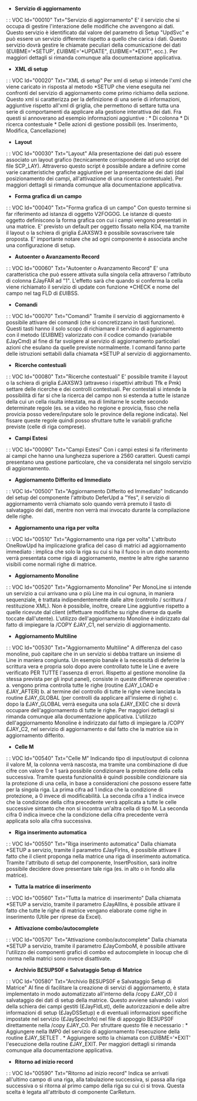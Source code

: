 - **Servizio di aggiornamento**

 :  : VOC Id="00010" Txt="Servizio di aggiornamento"
E' il servizio che si occupa di gestire l'interazione delle modifiche che avvengono ai dati. Questo servizio è identificato dal valore del parametro di Setup "UpdSvc" e può essere un servizio differente rispetto a quello che carica i dati.
Questo servizio dovrà gestire le chiamate peculiari della comunicazione dei dati (£UIBME='\*SETUP', £UIBME='\*UPDATE", £UIBME="\*EXIT", ecc.).
Per maggiori dettagli si rimanda comunque alla documentazione applicativa.

- **XML di setup**

 :  : VOC Id="00020" Txt="XML di setup"
Per xml di setup si intende l'xml che viene caricato in risposta al metodo \*SETUP che viene eseguita nei confronti del servizio di aggiornamento come primo richiamo della sezione.
Questo xml si caratterizza per la definizione di una serie di informazioni, aggiuntive rispetto all'xml di griglia, che permettono di settare tutta una serie di comportamenti da applicare alla gestione interattiva dei dati. Fra questi si annoverano ad esempio informazioni aggiuntive : 
\* Di colonna
\* Di ricerca contestuale
\* Delle azioni di gestione possibili (es. Inserimento, Modifica, Cancellazione)

- **Layout**

 :  : VOC Id="00030" Txt="Layout"
Alla presentazione dei dati può essere associato un layout grafico (tecnicamente corrispondente ad uno script del file SCP_LAY). Attraverso questo script è possibile andare a definire come varie caratteristiche grafiche aggiuntive per la presentazione dei dati (dal posizionamento dei campi, all'attivazione di una ricerca contestuale).
Per maggiori dettagli si rimanda comunque alla documentazione applicativa.

- **Forma grafica di un campo**

 :  : VOC Id="00040" Txt="Forma grafica di un campo"
Con questo termine si far riferimento ad istanza di oggetto V2FOGOG. Le istanze di questo oggetto definiscono la forma grafica con cui i campi vengono presentati in una matrice. E' previsto un default per oggetto fissato nella K04, ma tramite il layout o la schiera di griglia £JAXSW3 è possibile sovrascrivere tale proposta. E' importante notare che ad ogni componente è associata anche una configurazione di setup.

- **Autoenter o Avanzamento Record**

 :  : VOC Id="00060" Txt="Autoenter o Avanzamento Record"
E' una caratteristica che può essere attivata sulla singola cella attraverso l'attributo di colonna £JayFAR ad "1". L'effetto sarà che quando si conferma la cella viene richiamato il servizio di update con funzione \*CHECK e nome del campo nel tag FLD di £UIBSS.

- **Comandi**

 :  : VOC Id="00070" Txt="Comandi"
Tramite il servizio di aggiornamento è possibile attivare dei comandi (che si concretizzano in tasti funzione). Questi tasti hanno il solo scopo di richiamare il servizio di aggiornamento con il metodo (£UIBME) valorizzato con il codice comando (variabile £JayCmd) al fine di far svolgere al servizio di aggiornamento particolari azioni che esulano da quelle previste normalmente.
I comandi fanno parte delle istruzioni settabili dalla chiamata \*SETUP al servizio di aggiornamento.

- **Ricerche contestuali**

 :  : VOC Id="00080" Txt="Ricerche contestuali"
E' possibile tramite il layout o la schiera di griglia £JAXSW3 (attraveso i rispettivi attributi Tfk e Pmk) settare delle ricerche e dei controlli contestuali. Per contestali si intende la possibilità di far si che la ricerca del campo non si estenda a tutte le istanze della cui un cella risulta intestata, ma di limitarne le scelte secondo determinate regole (es. se a video ho regione e provicia, fisso che nella provicia posso vedere/inputare solo le province della regione indicata). Nel fissare queste regole quindi posso sfruttare tutte le variabili grafiche previste (celle di riga comprese).

- **Campi Estesi**

 :  : VOC Id="00090" Txt="Campi Estesi"
Con i campi estesi si fa riferimento ai campi che hanno una lunghezza superiore a 2560 caratteri. Questi campi presentano una gestione particolare, che va considerata nel singolo servizio di aggiornamento.

- **Aggiornamento Differito ed Immediato**

 :  : VOC Id="00500" Txt="Aggiornamento Differito ed Immediato"
Indicando del setup del componente l'attributo DeferUpd a "Yes", il servizio di aggiornamento verrà chiamato solo quando verrà premuto il tasto di salvataggio dei dati, mentre non verrà mai invocato durante la compilazione delle righe.

- **Aggiornamento una riga per volta**

 :  : VOC Id="00510" Txt="Aggiornamento una riga per volta"
L'attributo OneRowUpd ha implicazione grafica del caso di matrici ad aggiornamento immediato :  implica che solo la riga su cui si ha il fuoco in un dato momento verrà presentata come riga di aggiornamento, mentre le altre righe saranno visibili come normali righe di matrice.

- **Aggiornamento Monoline**

 :  : VOC Id="00520" Txt="Aggiornamento Monoline"
Per MonoLine si intende un servizio a cui arrivano una o più Line ma in cui ognuna, in maniera sequenziale, è trattata indipendentemente dalle altre (controllo / scrittura / restituzione XML). Non è possibile, inoltre, creare Line aggiuntive rispetto a quelle ricevute dal client (effettuare modifiche su righe diverse da quelle toccate dall'utente).
L'utilizzo dell'aggiornamento Monoline è indirizzato dal fatto di impiegare la /COPY £JAY_C1, nel servizio di aggiornamento.

- **Aggiornamento Multiline**

 :  : VOC Id="00530" Txt="Aggiornamento Multiline"
A differenza del caso monoline, può capitare che in un servizio si debba trattare un insieme di Line in maniera congiunta. Un esempio banale è la necessità di deferire la scrittura vera e propria solo dopo avere controllato tutte le Line e avere verificato PER TUTTE l'assenza di errori.
Rispetto al gestione monoline (la stessa prevista per gli input panel), consiste in queste differenze operative : 
a. vengono prima controlla tutte le righe (routine £JAY_LOAD e £JAY_AFTER)
b. al termine del controllo di tutte le righe viene lanciata la routine £JAY_GLOBAL (per controlli da applicare all'insieme di righe)
c. dopo la £JAY_GLOBAL verrà eseguita una sola £JAY_EXEC che si dovrà occupare dell'aggiornamento di tutte le righe.
Per maggiori dettagli si rimanda comunque alla documentazione applicativa.
L'utilizzo dell'aggiornamento Monoline è indirizzato dal fatto di impiegare la /COPY £JAY_C2, nel servizio di aggiornamento e dal fatto che la matrice sia in aggiornamento differito.

- **Celle M**

 :  : VOC Id="00540" Txt="Celle M"
Indicando tipo di input/output di colonna il valore M, la colonna verrà nascosta, ma tramite una combinazione di due cifre con valore 0 e 1 sarà possibile condizionare la protezione della cella successiva. Tramite questa funzionalità è quindi possibile condizionare sia la protezione di una cella, in base a considerazioni che possono essere fatte per la singola riga.
La prima cifra ad 1 indica che la condizione di protezione, a 0 invece di modificabilità.
La seconda cifra a 1 indica invece che la condizione della cifra precedente verrà applicata a tutte le celle successive sintanto che non si incontra un'altra cella di tipo M.
La seconda cifra 0 indica invece che la condizione della cifra precedente verrà applicata solo alla cifra successiva.

- **Riga inserimento automatica**

 :  : VOC Id="00550" Txt="Riga inserimento automatica"
Dalla chiamata \*SETUP a servizio, tramite il parametro £JayFirIns, è possibile attivare il fatto che il client proponga nella matrice una riga di inserimento automatica.
Tramite l'attributo di setup del componente, InsertPosition, sarà inoltre possibile decidere dove presentare tale riga (es. in alto o in fondo alla matrice).

- **Tutta la matrice di inserimento**

 :  : VOC Id="00560" Txt="Tutta la matrice di inserimento"
Dalla chiamata \*SETUP a servizio, tramite il parametro £JayAllIns, è possibile attivare il fatto che tutte le righe di matrice vengano elaborate come righe in inserimento (Utile per riprese da Excel).

- **Attivazione combo/autocomplete**

 :  : VOC Id="00570" Txt="Attivazione combo/autocomplete"
Dalla chiamata \*SETUP a servizio, tramite il parametro £JayComboM, è possibile attivare l'utilizzo dei componenti grafici di combo ed autocomplete in loocup che di norma nella matrici sono invece disattivate.

- **Archivio B£SUPS0F e Salvataggio Setup di Matrice**

 :  : VOC Id="00580" Txt="Archivio B£SUPS0F e Salvataggio Setup di Matrice"
Al fine di facilitare la creazione di servizi di aggiornamento, è stata implementato in  modo automatizzato all'interno della /copy £JAY_C0 il salvataggio dei dati di setup della matrice.
Questo avviene salvando i valori della schiera dei campi gestiti (£JayFldLst), delle autorizzazioni e delle altre informazioni di setup (£JayDSSetup) e di eventuali informazioni specifiche impostate nel servizio (£JaySpecInfo) nel file di appoggio B£SUPS0F direttamente nella /copy £JAY_C0.
Per sfruttare questo file è necessario : 
\* Aggiungere nella IMP0 del servizio di aggiornamento l'esecuzione della routine £JAY_SETLET .
\* Aggiungere sotto la chiamata con £UIBME='\*EXIT' l'esecuzione della routine £JAY_EXIT.
Per maggiori dettagli si rimanda comunque alla documentazione applicativa.

- **Ritorno ad inizio record**

 :  : VOC Id="00590" Txt="Ritorno ad inizio record"
Indica se arrivati all'ultimo campo di una riga, alla tabulazione successiva, si passa alla riga successiva o si ritorna al primo campo della riga su cui ci si trova. Questa scelta è legata all'attributo di componente CarReturn.

